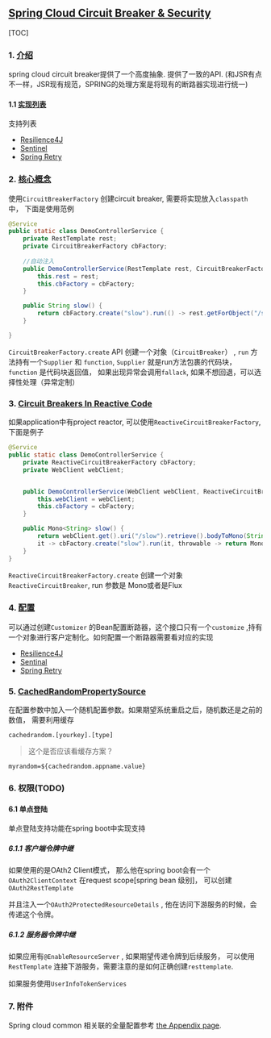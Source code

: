 ## [Spring Cloud Circuit Breaker & Security](https://docs.spring.io/spring-cloud-commons/docs/current/reference/html/#spring-cloud-circuit-breaker)



[TOC]

### 1. [介绍](https://docs.spring.io/spring-cloud-commons/docs/current/reference/html/#introduction)

spring cloud circuit breaker提供了一个高度抽象. 提供了一致的API. (和JSR有点不一样，JSR现有规范，SPRING的处理方案是将现有的断路器实现进行统一)

#### 1.1 [实现列表](https://docs.spring.io/spring-cloud-commons/docs/current/reference/html/#supported-implementations)

支持列表

- [Resilience4J](https://github.com/resilience4j/resilience4j)
- [Sentinel](https://github.com/alibaba/Sentinel)
- [Spring Retry](https://github.com/spring-projects/spring-retry)

### 2. [核心概念](https://docs.spring.io/spring-cloud-commons/docs/current/reference/html/#core-concepts)

使用`CircuitBreakerFactory` 创建circuit breaker, 需要将实现放入`classpath` 中， 下面是使用范例

```java
@Service
public static class DemoControllerService {
    private RestTemplate rest;
    private CircuitBreakerFactory cbFactory;
	
    //自动注入
    public DemoControllerService(RestTemplate rest, CircuitBreakerFactory cbFactory) {
        this.rest = rest;
        this.cbFactory = cbFactory;
    }

    public String slow() {
        return cbFactory.create("slow").run(() -> rest.getForObject("/slow", String.class), throwable -> "fallback");
    }

}
```



`CircuitBreakerFactory.create` API 创建一个对象（`CircuitBreaker`） , `run` 方法持有一个`Supplier` 和 `function`, `Supplier` 就是run方法包裹的代码块，`function` 是代码块返回值， 如果出现异常会调用`fallack`, 如果不想回退，可以选择性处理（异常定制）

### 3. [Circuit Breakers In Reactive Code](https://docs.spring.io/spring-cloud-commons/docs/current/reference/html/#circuit-breakers-in-reactive-code)

如果application中有project reactor,  可以使用`ReactiveCircuitBreakerFactory`, 下面是例子

```java
@Service
public static class DemoControllerService {
    private ReactiveCircuitBreakerFactory cbFactory;
    private WebClient webClient;


    public DemoControllerService(WebClient webClient, ReactiveCircuitBreakerFactory cbFactory) {
        this.webClient = webClient;
        this.cbFactory = cbFactory;
    }

    public Mono<String> slow() {
        return webClient.get().uri("/slow").retrieve().bodyToMono(String.class).transform(
        it -> cbFactory.create("slow").run(it, throwable -> return Mono.just("fallback")));
    }
}
```

`ReactiveCircuitBreakerFactory.create` 创建一个对象`ReactiveCircuitBreaker`, run 参数是 Mono或者是Flux

### 4. [配置](https://docs.spring.io/spring-cloud-commons/docs/current/reference/html/#configuration)

可以通过创建`Customizer` 的Bean配置断路器，这个接口只有一个`customize` ,持有一个对象进行客户定制化。如何配置一个断路器需要看对应的实现

- [Resilience4J](https://docs.spring.io/spring-cloud-commons/spring-cloud-circuitbreaker/current/reference/html/spring-cloud-circuitbreaker.html#configuring-resilience4j-circuit-breakers)
- [Sentinal](https://github.com/alibaba/spring-cloud-alibaba/blob/master/spring-cloud-alibaba-docs/src/main/asciidoc/circuitbreaker-sentinel.adoc#circuit-breaker-spring-cloud-circuit-breaker-with-sentinel—configuring-sentinel-circuit-breakers)
- [Spring Retry](https://docs.spring.io/spring-cloud-commons/spring-cloud-circuitbreaker/current/reference/html/spring-cloud-circuitbreaker.html#configuring-spring-retry-circuit-breakers)



### 5. [CachedRandomPropertySource](https://docs.spring.io/spring-cloud-commons/docs/current/reference/html/#cachedrandompropertysource)

在配置参数中加入一个随机配置参数。如果期望系统重启之后，随机数还是之前的数值， 需要利用缓存

`cachedrandom.[yourkey].[type]` 

> 这个是否应该看缓存方案？

```properties
myrandom=${cachedrandom.appname.value}
```



### 6. 权限(TODO)

#### 6.1 单点登陆

单点登陆支持功能在spring boot中实现支持

##### 6.1.1 客户端令牌中继

如果使用的是OAth2 Client模式， 那么他在spring boot会有一个`OAuth2ClientContext` 在request scope[spring bean 级别]， 可以创建`OAuth2RestTemplate`

 并且注入一个`OAuth2ProtectedResourceDetails` , 他在访问下游服务的时候，会传递这个令牌。

##### 6.1.2 服务器令牌中继

如果应用有`@EnableResourceServer` , 如果期望传递令牌到后续服务， 可以使用`RestTemplate` 连接下游服务，需要注意的是如何正确创建`resttemplate`.

如果服务使用`UserInfoTokenServices` 

### 7. 附件

Spring cloud common 相关联的全量配置参考 [the Appendix page](https://docs.spring.io/spring-cloud-commons/docs/current/reference/html/appendix.html).

